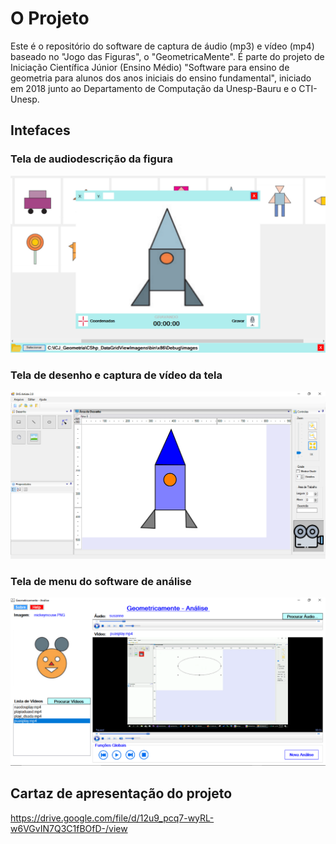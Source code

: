 # O Projeto
Este é o repositório do software de captura de áudio (mp3) e vídeo (mp4) baseado no "Jogo das Figuras", o "GeometricaMente". É parte do projeto de Iniciação Científica Júnior (Ensino Médio) "Software para ensino de geometria para alunos dos anos iniciais do ensino fundamental", iniciado em 2018 junto ao Departamento de Computação da Unesp-Bauru e o CTI-Unesp.
## Intefaces
### Tela de audiodescrição da figura
![foto1](img2_aluno_descritor.png)

### Tela de desenho e captura de vídeo da tela
![foto2](img1_aluno_desenhista.png)

### Tela de menu do software de análise
![foto3](img3_analise.png)

## Cartaz de apresentação do projeto
https://drive.google.com/file/d/12u9_pcq7-wyRL-w6VGvIN7Q3C1fBOfD-/view

